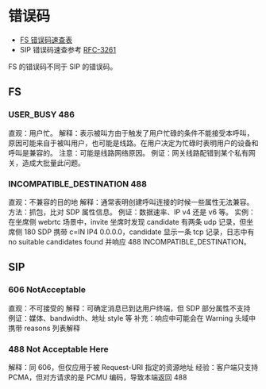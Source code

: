 # 错误码

- [FS 错误码速查表](https://www.cnblogs.com/yjmyzz/p/freeswitch-hangup-cause.html)
- SIP 错误码速查参考 [RFC-3261](https://www.rfc-editor.org/rfc/rfc3261#section-21)

FS 的错误码不同于 SIP 的错误码。

## FS

### USER_BUSY 486

直观：用户忙。
解释：表示被叫方由于触发了用户忙碌的条件不能接受本呼叫，原因可能来自于被叫用户，也可能是线路。在用户决定为忙碌时表明用户的设备和呼叫是兼容的。
注意：可能是线路网络原因。
例证：网关线路配错到某个私有网关，造成大批量此问题。

### INCOMPATIBLE_DESTINATION 488

直观：不兼容的目的地
解释：通常表明创建呼叫连接的时候一些属性无法兼容。
方法：抓包，比对 SDP 属性信息。
例证：数据速率、IP v4 还是 v6 等。
实例：在坐席侧 webrtc 场景中，invite 坐席时发现 candidate 有两条 udp 记录，但坐席侧 180 SDP 携带 c=IN IP4 0.0.0.0，candidate 显示一条 tcp 记录，日志中有 no suitable candidates found 并响应 488 INCOMPATIBLE_DESTINATION。

## SIP

### 606 NotAcceptable

直观：不可接受的
解释：可确定消息已到达用户终端，但 SDP 部分属性不支持
例证：媒体、bandwidth、地址 style 等
补充：响应中可能会在 Warning 头域中携带 reasons 列表解释

### 488 Not Acceptable Here

解释：同 606，但仅应用于被 Request-URI 指定的资源地址
经验：客户端只支持 PCMA，但对方请求的是 PCMU 编码，导致本端返回 488
